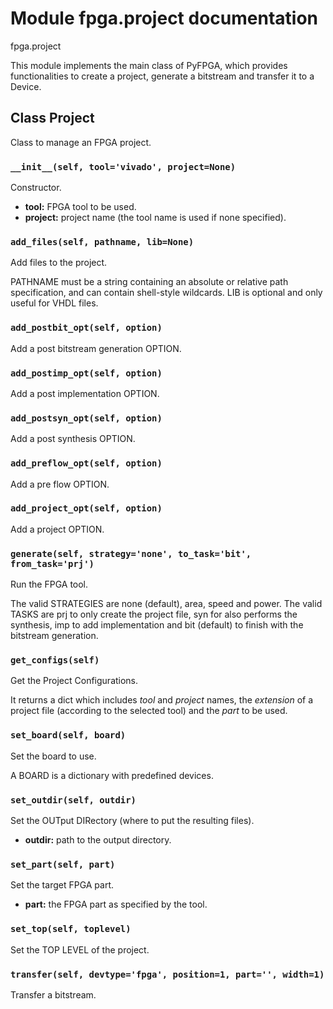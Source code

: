 # Module fpga.project documentation

fpga.project

This module implements the main class of PyFPGA, which provides
functionalities to create a project, generate a bitstream and transfer it to a
Device.

## Class Project

Class to manage an FPGA project.

### `__init__(self, tool='vivado', project=None)`

Constructor.

* **tool:** FPGA tool to be used.
* **project:** project name (the tool name is used if none specified).

### `add_files(self, pathname, lib=None)`

Add files to the project.

PATHNAME must be a string containing an absolute or relative path
specification, and can contain shell-style wildcards.
LIB is optional and only useful for VHDL files.

### `add_postbit_opt(self, option)`

Add a post bitstream generation OPTION.

### `add_postimp_opt(self, option)`

Add a post implementation OPTION.

### `add_postsyn_opt(self, option)`

Add a post synthesis OPTION.

### `add_preflow_opt(self, option)`

Add a pre flow OPTION.

### `add_project_opt(self, option)`

Add a project OPTION.

### `generate(self, strategy='none', to_task='bit', from_task='prj')`

Run the FPGA tool.

The valid STRATEGIES are none (default), area, speed and power.
The valid TASKS are prj to only create the project file, syn for also
performs the synthesis, imp to add implementation and bit (default)
to finish with the bitstream generation.

### `get_configs(self)`

Get the Project Configurations.

It returns a dict which includes *tool* and *project* names, the
*extension* of a project file (according to the selected tool) and
the *part* to be used.

### `set_board(self, board)`

Set the board to use.

A BOARD is a dictionary with predefined devices.

### `set_outdir(self, outdir)`

Set the OUTput DIRectory (where to put the resulting files).

* **outdir:** path to the output directory.

### `set_part(self, part)`

Set the target FPGA part.

* **part:** the FPGA part as specified by the tool.

### `set_top(self, toplevel)`

Set the TOP LEVEL of the project.

### `transfer(self, devtype='fpga', position=1, part='', width=1)`

Transfer a bitstream.

